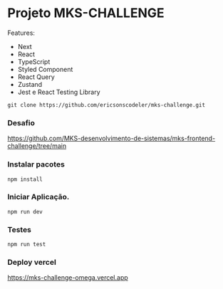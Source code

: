 # Projeto MKS-CHALLENGE

Features:

- Next
- React
- TypeScript
- Styled Component
- React Query
- Zustand
- Jest e React Testing Library


```shell
git clone https://github.com/ericsonscodeler/mks-challenge.git
```

### Desafio

https://github.com/MKS-desenvolvimento-de-sistemas/mks-frontend-challenge/tree/main


### Instalar pacotes

```shell
npm install
```

### Iniciar Aplicação.

```
npm run dev
```
### Testes

```
npm run test
```
### Deploy vercel
https://mks-challenge-omega.vercel.app